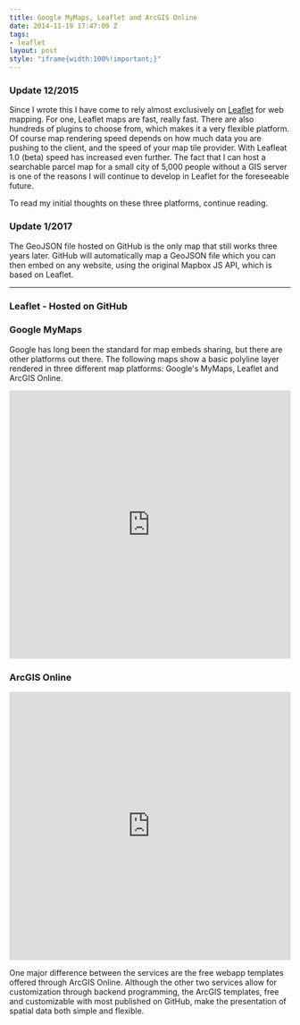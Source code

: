 ```yaml
---
title: Google MyMaps, Leaflet and ArcGIS Online
date: 2014-11-19 17:47:09 Z
tags:
- leaflet
layout: post
style: "iframe{width:100%!important;}"
---
```


### Update 12/2015

Since I wrote this I have come to rely almost exclusively on [Leaflet](http://Leafletjs.com/) for web mapping. For one, Leaflet maps are fast, really fast. There are also hundreds of plugins to choose from, which makes it a very flexible platform. Of course map rendering speed depends on how much data you are pushing to the client, and the speed of your map tile provider. With Leafleat 1.0 (beta) speed has increased even further. The fact that I can host a searchable parcel map for a small city of 5,000 people without a GIS server is one of the reasons I will continue to develop in Leaflet for the foreseeable future.

To read my initial thoughts on these three platforms, continue reading.

### Update 1/2017

The GeoJSON file hosted on GitHub is the only map that still works three years later. GitHub will automatically map a GeoJSON file which you can then embed on any website, using the original Mapbox JS API, which is based on Leaflet.

---
### Leaflet - Hosted on GitHub
<script src="https://embed.github.com/view/geojson/reyemtm/geojson/gh-pages/metro-trails-2012.geojson?height=480&width=auto"></script>

### Google MyMaps
Google has long been the standard for map embeds sharing, but there are other platforms out there. The following maps show a basic polyline layer rendered in three different map platforms: Google's MyMaps, Leaflet and ArcGIS Online.

<iframe src="https://www.google.com/maps/d/embed?mid=zohGjDikXVzw.k1Spqlzpqkws" style="width:100%;height:480px;" frameborder='0'></iframe>

### ArcGIS Online
<iframe style="width:100%;height:480px;" frameborder='0' src="https://www.arcgis.com/apps/Viewer/index.html?appid=a7b9fe89135b4f69a51803704c8302b2"></iframe>

One major difference between the services are the free webapp templates offered through ArcGIS Online. Although the other two services allow for customization through backend programming, the ArcGIS templates, free and customizable with most published on GitHub, make the presentation of spatial data both simple and flexible.
